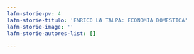 ```yaml
---
lafm-storie-pv: 4
lafm-storie-titulo: 'ENRICO LA TALPA: ECONOMIA DOMESTICA'
lafm-storie-image: ''
lafm-storie-autores-list: []

---
```

